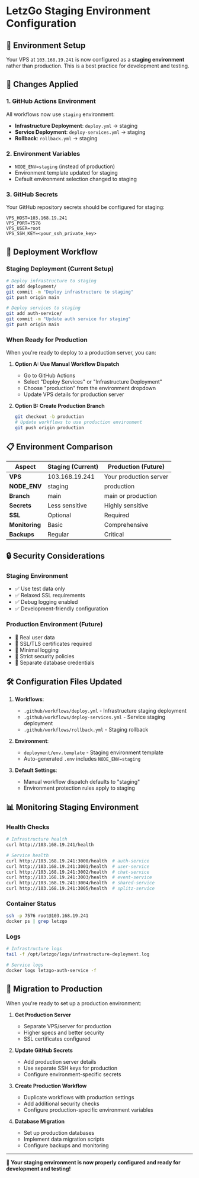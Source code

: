 # LetzGo Staging Environment Configuration

## 🎯 **Environment Setup**

Your VPS at `103.168.19.241` is now configured as a **staging environment** rather than production. This is a best practice for development and testing.

## 🔧 **Changes Applied**

### 1. **GitHub Actions Environment**
All workflows now use `staging` environment:
- **Infrastructure Deployment**: `deploy.yml` → staging
- **Service Deployment**: `deploy-services.yml` → staging  
- **Rollback**: `rollback.yml` → staging

### 2. **Environment Variables**
- `NODE_ENV=staging` (instead of production)
- Environment template updated for staging
- Default environment selection changed to staging

### 3. **GitHub Secrets**
Your GitHub repository secrets should be configured for staging:
```
VPS_HOST=103.168.19.241
VPS_PORT=7576
VPS_USER=root
VPS_SSH_KEY=<your_ssh_private_key>
```

## 🚀 **Deployment Workflow**

### Staging Deployment (Current Setup)
```bash
# Deploy infrastructure to staging
git add deployment/
git commit -m "Deploy infrastructure to staging"
git push origin main

# Deploy services to staging
git add auth-service/
git commit -m "Update auth service for staging"
git push origin main
```

### When Ready for Production
When you're ready to deploy to a production server, you can:

1. **Option A: Use Manual Workflow Dispatch**
   - Go to GitHub Actions
   - Select "Deploy Services" or "Infrastructure Deployment"
   - Choose "production" from the environment dropdown
   - Update VPS details for production server

2. **Option B: Create Production Branch**
   ```bash
   git checkout -b production
   # Update workflows to use production environment
   git push origin production
   ```

## 📋 **Environment Comparison**

| Aspect | Staging (Current) | Production (Future) |
|--------|------------------|-------------------|
| **VPS** | 103.168.19.241 | Your production server |
| **NODE_ENV** | staging | production |
| **Branch** | main | main or production |
| **Secrets** | Less sensitive | Highly sensitive |
| **SSL** | Optional | Required |
| **Monitoring** | Basic | Comprehensive |
| **Backups** | Regular | Critical |

## 🔒 **Security Considerations**

### Staging Environment
- ✅ Use test data only
- ✅ Relaxed SSL requirements
- ✅ Debug logging enabled
- ✅ Development-friendly configuration

### Production Environment (Future)
- 🔐 Real user data
- 🔐 SSL/TLS certificates required
- 🔐 Minimal logging
- 🔐 Strict security policies
- 🔐 Separate database credentials

## 🛠️ **Configuration Files Updated**

1. **Workflows**:
   - `.github/workflows/deploy.yml` - Infrastructure staging deployment
   - `.github/workflows/deploy-services.yml` - Service staging deployment
   - `.github/workflows/rollback.yml` - Staging rollback

2. **Environment**:
   - `deployment/env.template` - Staging environment template
   - Auto-generated `.env` includes `NODE_ENV=staging`

3. **Default Settings**:
   - Manual workflow dispatch defaults to "staging"
   - Environment protection rules apply to staging

## 📊 **Monitoring Staging Environment**

### Health Checks
```bash
# Infrastructure health
curl http://103.168.19.241/health

# Service health  
curl http://103.168.19.241:3000/health  # auth-service
curl http://103.168.19.241:3001/health  # user-service
curl http://103.168.19.241:3002/health  # chat-service
curl http://103.168.19.241:3003/health  # event-service
curl http://103.168.19.241:3004/health  # shared-service
curl http://103.168.19.241:3005/health  # splitz-service
```

### Container Status
```bash
ssh -p 7576 root@103.168.19.241
docker ps | grep letzgo
```

### Logs
```bash
# Infrastructure logs
tail -f /opt/letzgo/logs/infrastructure-deployment.log

# Service logs
docker logs letzgo-auth-service -f
```

## 🔄 **Migration to Production**

When you're ready to set up a production environment:

1. **Get Production Server**
   - Separate VPS/server for production
   - Higher specs and better security
   - SSL certificates configured

2. **Update GitHub Secrets**
   - Add production server details
   - Use separate SSH keys for production
   - Configure environment-specific secrets

3. **Create Production Workflow**
   - Duplicate workflows with production settings
   - Add additional security checks
   - Configure production-specific environment variables

4. **Database Migration**
   - Set up production databases
   - Implement data migration scripts
   - Configure backups and monitoring

---

**🎯 Your staging environment is now properly configured and ready for development and testing!**
